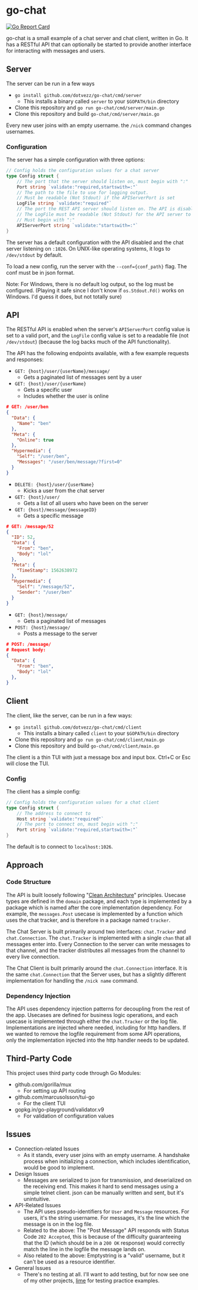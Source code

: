 # go-chat

[![Go Report Card](https://goreportcard.com/badge/github.com/dotvezz/go-chat)](https://goreportcard.com/report/github.com/dotvezz/go-chat)

go-chat is a small example of a chat server and chat client, written in Go. 
It has a RESTful API that can optionally be started to provide another interface
for interacting with messages and users. 

## Server

The server can be run in a few ways

- `go install github.com/dotvezz/go-chat/cmd/server`
  - This installs a binary called `server` to your `$GOPATH/bin` directory
- Clone this repository and `go run go-chat/cmd/server/main.go`
- Clone this repository and build `go-chat/cmd/server/main.go`

Every new user joins with an empty username. the `/nick` command changes usernames.

### Configuration 

The server has a simple configuration with three options:

```go
// Config holds the configuration values for a chat server
type Config struct {
	// The port that the server should listen on, must begin with ":"
	Port string `validate:"required,startswith=:"`
	// The path to the file to use for logging output.
	// Must be readable (Not Stdout) if the APIServerPort is set
	LogFile string `validate:"required"`
	// The port the REST API server should listen on. The API is disabled if this is left empty
	// The LogFile must be readable (Not Stdout) for the API server to start
	// Must begin with ":"
	APIServerPort string `validate:"startswith=:"`
}
```

The server has a default configuration with the API disabled and the chat server
listening on `:1026`. On UNIX-like operating systems, it logs to `/dev/stdout`
by default.

To load a new config, run the server with the `--conf={conf_path}` flag. The conf must be in
json format.

Note: For Windows, there is no default log output, so the log must be configured.
(Playing it safe since I don't know if `os.Stdout.Fd()` works on Windows. I'd guess
it does, but not totally sure)

## API

The RESTful API is enabled when the server's `APIServerPort` config value is set to a valid
port, and the `LogFile` config value is set to a readable file (not `/dev/stdout`) (because
the log backs much of the API functionality).

The API has the following endpoints available, with a few example requests and responses:

- `GET: {host}/user/{userName}/message/`
    - Gets a paginated list of messages sent by a user
- `GET: {host}/user/{userName}`
    - Gets a specific user
    - Includes whether the user is online
```json
# GET: /user/ben
{
  "Data": {
    "Name": "ben"
  },
  "Meta": {
    "Online": true
  },
  "Hypermedia": {
    "Self": "/user/ben",
    "Messages": "/user/ben/message/?first=0"
  }
}
```
   
- `DELETE: {host}/user/{userName}`
    - Kicks a user from the chat server
- `GET: {host}/user/`
    - Gets a list of all users who have been on the server
- `GET: {host}/message/{messageID}`
    - Gets a specific message
```json
# GET: /message/52
{
  "ID": 52,
  "Data": {
    "From": "ben",
    "Body": "lol"
  },
  "Meta": {
    "TimeStamp": 1562638972
  },
  "Hypermedia": {
    "Self": "/message/52",
    "Sender": "/user/ben"
  }
}

```
- `GET: {host}/message/`
    - Gets a paginated list of messages
- `POST: {host}/message/`
    - Posts a message to the server

```json
# POST: /message/
# Request body:
{
  "Data": {
    "From": "ben",
    "Body": "lol"
  },
}

```

## Client

The client, like the server, can be run in a few ways:

- `go install github.com/dotvezz/go-chat/cmd/client`
  - This installs a binary called `client` to your `$GOPATH/bin` directory
- Clone this repository and `go run go-chat/cmd/client/main.go`
- Clone this repository and build `go-chat/cmd/client/main.go`

The client is a thin TUI with just a message box and input box. Ctrl+C or Esc will close
the TUI.

### Config

The client has a simple config:

```go
// Config holds the configuration values for a chat client
type Config struct {
	// The address to connect to
	Host string `validate:"required"`
	// The port to connect on, must begin with ":"
	Port string `validate:"required,startswith=:"`
}
```

The default is to connect to `localhost:1026`.

## Approach

### Code Structure

The API is built loosely following 
"[Clean Architecture](https://blog.cleancoder.com/uncle-bob/2012/08/13/the-clean-architecture.html)" 
principles. Usecase types are defined in the `domain` package, and each type is 
implemented by a package which is named after the core implementation dependency.
For example, the `messages.Post` usecase is implemented by a function which uses
the chat tracker, and is therefore in a package named `tracker`.

The Chat Server is built primarily around two interfaces: `chat.Tracker` and `chat.Connection`.
The `chat.Tracker` is implemented with a single `chan` that all messages enter into. Every
Connection to the server can write messages to that channel, and the tracker distributes all
messages from the channel to every live connection.

The Chat Client is built primarily around the `chat.Connection` interface. It is the same 
`chat.Connection` that the Server uses, but has a slightly different implementation for
handling the `/nick name` command.

### Dependency Injection

The API uses dependency injection patterns for decoupling from the rest of the app. Usecases
are defined for business logic operations, and each usecase is implemented through either
the `chat.Tracker` or the log file. Implementations are injected where needed, including for
http handlers. If we wanted to remove the logfile requirement from some API operations, only
the implementation injected into the http handler needs to be updated.

## Third-Party Code

This project uses third party code through Go Modules:

- github.com/gorilla/mux
    - For setting up API routing
- github.com/marcusolsson/tui-go
    - For the client TUI
- gopkg.in/go-playground/validator.v9
    - For validation of configuration values
    
## Issues

- Connection-related Issues
  - As it stands, every user joins with an empty username. A handshake process when 
  initializing a connection, which includes identification, would be good to implement.
- Design Issues
  - Messages are serialized to json for transmission, and deserialized on the receiving end.
  This makes it hard to send messages using a simple telnet client. json can be manually
  written and sent, but it's unintuitive.
- API-Related Issues
  - The API uses pseudo-identifiers for `User` and `Message` resources. For users, it's
  the string username. For messages, it's the line which the message is on in the log file.
  - Related to the above: The "Post Message" API responds with Status Code `202 Accepted`,
  this is because of the difficulty guaranteeing that the ID (which should be in a `200 OK`
  response) would correctly match the line in the logfile the message lands on.
  - Also related to the above: Emptystring is a "valid" username, but it can't be used
  as a resource identifier.
- General Issues
  - There's no testing at all. I'll want to add testing, but for now see one of my other projects, [lime](http://github.com/dotvezz/lime/) for testing practice examples.
